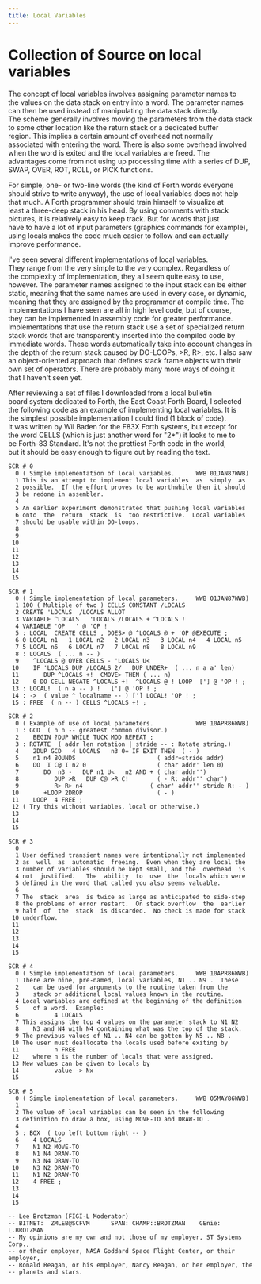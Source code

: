 ```yaml
---
title: Local Variables
---
```

# Collection of Source on local variables  
  
The concept of local variables involves assigning parameter names to  
the values on the data stack on entry into a word.  The parameter names  
can then be used instead of manipulating the data stack directly.  
The scheme generally involves moving the parameters from the data stack  
to some other location like the return stack or a dedicated buffer  
region.  This implies a certain amount of overhead not normally  
associated with entering the word.  There is also some overhead involved  
when the word is exited and the local variables are freed.  The  
advantages come from not using up processing time with a series of DUP,  
SWAP, OVER, ROT, ROLL, or PICK functions.  
  
For simple, one- or two-line words (the kind of Forth words everyone  
should strive to write anyway), the use of local variables does not help  
that much.  A Forth programmer should train himself to visualize at  
least a three-deep stack in his head.  By using comments with stack  
pictures, it is relatively easy to keep track.  But for words that just  
have to have a lot of input parameters (graphics commands for example),  
using locals makes the code much easier to follow and can actually  
improve performance.  
  
I've seen several different implementations of local variables.  
They range from the very simple to the very complex.  Regardless of  
the complexity of implementation, they all seem quite easy to use,  
however.  The parameter names assigned to the input stack can be either  
static, meaning that the same names are used in every case, or dynamic,  
meaning that they are assigned by the programmer at compile time.   The  
implementations I have seen are all in high level code, but of course,  
they can be implemented in assembly code for greater performance.  
Implementations that use the return stack use a set of specialized return  
stack words that are transparently inserted into the compiled code by  
immediate words.  These words automatically take into account changes in  
the depth of the return stack caused by DO-LOOPs, >R, R>, etc.  I also saw  
an object-oriented approach that defines stack frame objects with their  
own set of operators.  There are probably many more ways of doing it  
that I haven't seen yet.  
  
After reviewing a set of files I downloaded from a local bulletin  
board system dedicated to Forth, the East Coast Forth Board, I selected  
the following code as an example of implementing local variables.  It is  
the simplest possible implementation I could find (1 block of code).  
It was written by Wil Baden for the F83X Forth systems, but except for  
the word CELLS (which is just another word for "2*") it looks to me to  
be Forth-83 Standard.  It's not the prettiest Forth code in the world,  
but it should be easy enough to figure out by reading the text.  
  
```
SCR # 0 
  0 ( Simple implementation of local variables.      WWB 01JAN87WWB) 
  1 This is an attempt to implement local variables  as  simply  as 
  2 possible.  If the effort proves to be worthwhile then it should 
  3 be redone in assembler. 
  4 
  5 An earlier experiment demonstrated that pushing local variables 
  6 onto  the  return  stack  is  too restrictive.  Local variables 
  7 should be usable within DO-loops. 
  8 
  9 
 10 
 11 
 12 
 13 
 14 
 15 

SCR # 1 
  0 ( Simple implementation of local parameters.     WWB 01JAN87WWB) 
  1 100 ( Multiple of two ) CELLS CONSTANT /LOCALS 
  2 CREATE 'LOCALS  /LOCALS ALLOT 
  3 VARIABLE ^LOCALS   'LOCALS /LOCALS + ^LOCALS ! 
  4 VARIABLE 'OP   ' @ 'OP ! 
  5 : LOCAL  CREATE CELLS , DOES> @ ^LOCALS @ + 'OP @EXECUTE ; 
  6 0 LOCAL n1   1 LOCAL n2   2 LOCAL n3   3 LOCAL n4   4 LOCAL n5 
  7 5 LOCAL n6   6 LOCAL n7   7 LOCAL n8   8 LOCAL n9 
  8 : LOCALS  ( ... n -- ) 
  9    ^LOCALS @ OVER CELLS - 'LOCALS U< 
 10    IF 'LOCALS DUP /LOCALS 2/   DUP UNDER+  ( ... n a a' len) 
 11       DUP ^LOCALS +!  CMOVE> THEN ( ... n) 
 12    0 DO CELL NEGATE ^LOCALS +!  ^LOCALS @ ! LOOP  ['] @ 'OP ! ; 
 13 : LOCAL!  ( n a -- ) !   ['] @ 'OP ! ; 
 14 : ->  ( value ^ localname -- ) ['] LOCAL! 'OP ! ; 
 15 : FREE  ( n -- ) CELLS ^LOCALS +! ; 

SCR # 2 
  0 ( Example of use of local parameters.            WWB 10APR86WWB) 
  1 : GCD  ( n n -- greatest common divisor.) 
  2    BEGIN ?DUP WHILE TUCK MOD REPEAT ; 
  3 : ROTATE  ( addr len rotation | stride -- : Rotate string.) 
  4    2DUP GCD   4 LOCALS   n3 0= IF EXIT THEN  ( - ) 
  5    n1 n4 BOUNDS                       ( addr+stride addr) 
  6    DO  I C@ I n2 0                    ( char addr' len 0) 
  7       DO  n3 -   DUP n1 U<   n2 AND + ( char addr'') 
  8          DUP >R   DUP C@ >R C!        ( - R: addr'' char') 
  9          R> R> n4                   ( char' addr'' stride R: - ) 
 10       +LOOP 2DROP                     ( - ) 
 11    LOOP  4 FREE ; 
 12 ( Try this without variables, local or otherwise.) 
 13 
 14 
 15 

SCR # 3 
  0 
  1 User defined transient names were intentionally not implemented 
  2 as  well  as  automatic  freeing.  Even when they are local the 
  3 number of variables should be kept small, and the  overhead  is 
  4 not  justified.   The  ability  to  use  the  locals which were 
  5 defined in the word that called you also seems valuable. 
  6 
  7 The  stack  area  is twice as large as anticipated to side-step 
  8 the problems of error restart.  On stack overflow  the  earlier 
  9 half  of  the  stack  is discarded.  No check is made for stack 
 10 underflow. 
 11 
 12 
 13 
 14 
 15 

SCR # 4 
  0 ( Simple implementation of local parameters.     WWB 10APR86WWB) 
  1 There are nine, pre-named, local variables, N1 .. N9 .  These 
  2    can be used for arguments to the routine taken from the 
  3    stack or additional local values known in the routine. 
  4 Local variables are defined at the beginning of the definition 
  5    of a word.  Example: 
  6          4 LOCALS 
  7 This assigns the top 4 values on the parameter stack to N1 N2 
  8    N3 and N4 with N4 containing what was the top of the stack. 
  9 The previous values of N1 .. N4 can be gotten by N5 .. N8 . 
 10 The user must deallocate the locals used before exiting by 
 11          n FREE 
 12    where n is the number of locals that were assigned. 
 13 New values can be given to locals by 
 14          value -> Nx 
 15 

SCR # 5 
  0 ( Simple implementation of local parameters.     WWB 05MAY86WWB) 
  1 
  2 The value of local variables can be seen in the following 
  3 definition to draw a box, using MOVE-TO and DRAW-TO . 
  4 
  5 : BOX  ( top left bottom right -- ) 
  6    4 LOCALS 
  7    N1 N2 MOVE-TO 
  8    N1 N4 DRAW-TO 
  9    N3 N4 DRAW-TO 
 10    N3 N2 DRAW-TO 
 11    N1 N2 DRAW-TO 
 12    4 FREE ; 
 13 
 14 
 15 

-- Lee Brotzman (FIGI-L Moderator) 
-- BITNET:  ZMLEB@SCFVM      SPAN: CHAMP::BROTZMAN    GEnie: L.BROTZMAN 
-- My opinions are my own and not those of my employer, ST Systems Corp., 
-- or their employer, NASA Goddard Space Flight Center, or their employer, 
-- Ronald Reagan, or his employer, Nancy Reagan, or her employer, the 
-- planets and stars.
```
